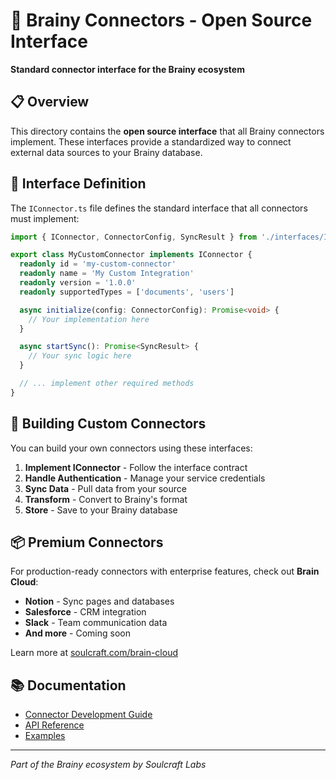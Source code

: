 # 🧠 Brainy Connectors - Open Source Interface

**Standard connector interface for the Brainy ecosystem**

## 📋 Overview

This directory contains the **open source interface** that all Brainy connectors implement. These interfaces provide a standardized way to connect external data sources to your Brainy database.

## 🔧 Interface Definition

The `IConnector.ts` file defines the standard interface that all connectors must implement:

```typescript
import { IConnector, ConnectorConfig, SyncResult } from './interfaces/IConnector'

export class MyCustomConnector implements IConnector {
  readonly id = 'my-custom-connector'
  readonly name = 'My Custom Integration'
  readonly version = '1.0.0'
  readonly supportedTypes = ['documents', 'users']

  async initialize(config: ConnectorConfig): Promise<void> {
    // Your implementation here
  }

  async startSync(): Promise<SyncResult> {
    // Your sync logic here
  }

  // ... implement other required methods
}
```

## 🚀 Building Custom Connectors

You can build your own connectors using these interfaces:

1. **Implement IConnector** - Follow the interface contract
2. **Handle Authentication** - Manage your service credentials
3. **Sync Data** - Pull data from your source
4. **Transform** - Convert to Brainy's format
5. **Store** - Save to your Brainy database

## 📦 Premium Connectors

For production-ready connectors with enterprise features, check out **Brain Cloud**:

- **Notion** - Sync pages and databases
- **Salesforce** - CRM integration
- **Slack** - Team communication data
- **And more** - Coming soon

Learn more at [soulcraft.com/brain-cloud](https://soulcraft.com/brain-cloud)

## 📚 Documentation

- [Connector Development Guide](https://docs.soulcraft.com/brainy/connectors)
- [API Reference](https://docs.soulcraft.com/brainy/api)
- [Examples](https://github.com/soulcraft/brainy-examples)

---

*Part of the Brainy ecosystem by Soulcraft Labs*